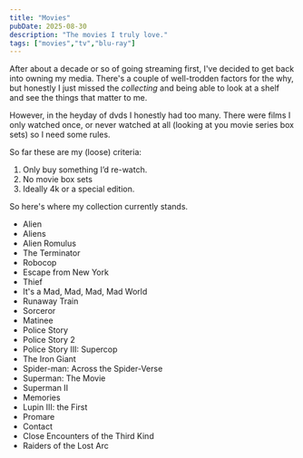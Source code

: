 ```yaml
---
title: "Movies"
pubDate: 2025-08-30
description: "The movies I truly love."
tags: ["movies","tv","blu-ray"]
---
```


After about a decade or so of going streaming first, I've decided to get back into owning my media. There's a couple of well-trodden factors for the why, but honestly I just missed the _collecting_ and being able to look at a shelf and see the things that matter to me.

However, in the heyday of dvds I honestly had too many. There were films I only watched once, or never watched at all (looking at you movie series box sets) so I need some rules.

So far these are my (loose) criteria:

1. Only buy something I’d re-watch.
2. No movie box sets
3. Ideally 4k or a special edition.

So here's where my collection currently stands.

- Alien
- Aliens
- Alien Romulus
- The Terminator
- Robocop
- Escape from New York
- Thief
- It's a Mad, Mad, Mad, Mad World
- Runaway Train
- Sorceror
- Matinee
- Police Story
- Police Story 2
- Police Story III: Supercop
- The Iron Giant
- Spider-man: Across the Spider-Verse
- Superman: The Movie
- Superman II
- Memories
- Lupin III: the First
- Promare
- Contact
- Close Encounters of the Third Kind 
- Raiders of the Lost Arc
